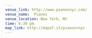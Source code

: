 ```yaml
---
venue_link: http://www.pianosnyc.com/
venue_name:  Pianos
venue_location: New York, NY
time: 6:30 pm
map_link: http://mapof.it/pianos+nyc
---
```



